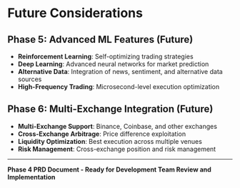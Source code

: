 # Future Considerations

## Phase 5: Advanced ML Features (Future)
- **Reinforcement Learning**: Self-optimizing trading strategies
- **Deep Learning**: Advanced neural networks for market prediction
- **Alternative Data**: Integration of news, sentiment, and alternative data sources
- **High-Frequency Trading**: Microsecond-level execution optimization

## Phase 6: Multi-Exchange Integration (Future)
- **Multi-Exchange Support**: Binance, Coinbase, and other exchanges
- **Cross-Exchange Arbitrage**: Price difference exploitation
- **Liquidity Optimization**: Best execution across multiple venues
- **Risk Management**: Cross-exchange position and risk management

---

**Phase 4 PRD Document - Ready for Development Team Review and Implementation**
